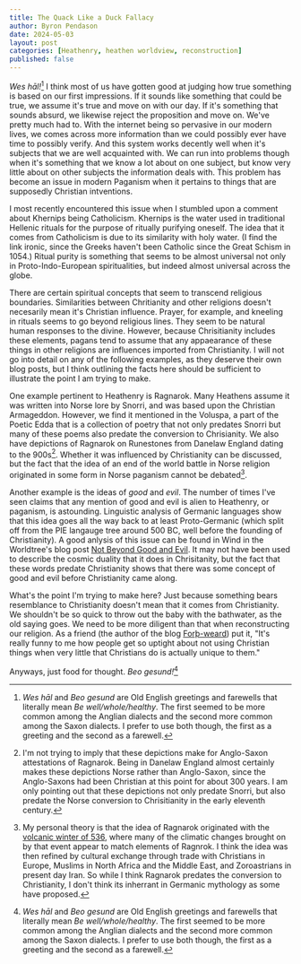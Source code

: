 ```yaml
---
title: The Quack Like a Duck Fallacy
author: Byron Pendason
date: 2024-05-03
layout: post
categories: [Heathenry, heathen worldview, reconstruction]
published: false
---
```


*Wes hāl!*[^1] I think most of us have gotten good at judging how true something is based on our first impressions. If it sounds like something that could be true, we assume it's true and move on with our day. If it's something that sounds absurd, we likewise reject the proposition and move on. We've pretty much had to. With the internet being so pervasive in our modern lives, we comes across more information than we could possibly ever have time to possibly verify. And this system works decently well when it's subjects that we are well acquainted with. We can run into problems though when it's something that we know a lot about on one subject, but know very little about on other subjects the information deals with. This problem has become an issue in modern Paganism when it pertains to things that are supposedly Christian intventions.

I most recently encountered this issue when I stumbled upon a comment about Khernips being Catholicism. Khernips is the water used in traditional Hellenic rituals for the purpose of ritually purifying oneself. The idea that it comes from Catholicism is due to its similarity with holy water. (I find the link ironic, since the Greeks haven't been Catholic since the Great Schism in 1054.)  Ritual purity is something that seems to be almost universal not only in Proto-Indo-European spiritualities, but indeed almost universal across the globe.

There are certain spiritual concepts that seem to transcend religious boundaries. Similarities between Chritianity and other religions doesn't necesarily mean it's Christian influence. Prayer, for example, and kneeling in rituals seems to go beyond religious lines. They seem to be natural human responses to the divine. However, because Chrisitianity includes these elements, pagans tend to assume that any appaearance of these things in other religions are influences imported from Christianity. I will not go into detail on any of the following examples, as they deserve their own blog posts, but I think outlining the facts here should be sufficient to illustrate the point I am trying to make.

One example pertinent to Heathenry is Ragnarok. Many Heathens assume it was written into Norse lore by Snorri, and was based upon the Christian Armageddon. However, we find it mentioned in the Voluspa, a part of the Poetic Edda that is a collection of poetry that not only predates Snorri but many of these poems also predate the conversion to Chrisianity. We also have depictions of Ragnarok on Runestones from Danelaw England dating to the 900s[^runestones]. Whether it was influenced by Christianity can be discussed, but the fact that the idea of an end of the world battle in Norse religion originated in some form in Norse paganism cannot be debated[^ragnarok].

Another example is the ideas of *good* and *evil*. The number of times I've seen claims that any mention of good and evil is alien to Heathenry, or paganism, is astounding. Linguistic analysis of Germanic languages show that this idea goes all the way back to at least Proto-Germanic (which split off from the PIE langauge tree around 500 BC, well before the founding of Christianity). A good anlysis of this issue can be found in Wind in the Worldtree's blog post [Not Beyond Good and Evil](https://windintheworldtree.wordpress.com/2019/07/17/not-beyond-good-and-evil/). It may not have been used to describe the cosmic duality that it does in Chrisitanity, but the fact that these words predate Christianity shows that there was some concept of good and evil before Christianity came along.

What's the point I'm trying to make here? Just because something bears resemblance to Christianity doesn't mean that it comes from Christianity. We shouldn't be so quick to throw out the baby with the bathwater, as the old saying goes. We need to be more diligent than that when reconstructing our religion. As a friend (the author of the blog [Forþ-weard](https://forthweard.blog/)) put it, "It's really funny to me how people get so uptight about not using Christian things when very little that Christians do is actually unique to them." 

Anyways, just food for thought. *Beo gesund!*[^1]

[^1]: *Wes hāl* and *Beo gesund* are Old English greetings and farewells that literally mean *Be well/whole/healthy*. The first seemed to be more common among the Anglian dialects and the second more common among the Saxon dialects. I prefer to use both though, the first as a greeting and the second as a farewell.

[^runestones]: I'm not trying to imply that these depictions make for Anglo-Saxon attestations of Ragnarok. Being in Danelaw England almost certainly makes these depictions Norse rather than Anglo-Saxon, since the Anglo-Saxons had been Christian at this point for about 300 years. I am only pointing out that these depictions not only predate Snorri, but also predate the Norse conversion to Chrisitianity in the early eleventh century.

[^ragnarok]: My personal theory is that the idea of Ragnarok originated with the [volcanic winter of 536](https://en.wikipedia.org/wiki/Volcanic_winter_of_536), where many of the climatic changes brought on by that event appear to match elements of Ragnrok. I think the idea was then refined by cultural exchange through trade with Christians in Europe, Muslims in North Africa and the Middle East, and Zoroastrians in present day Iran. So while I think Ragnarok predates the conversion to Christianity, I don't think its inherrant in Germanic mythology as some have proposed.
